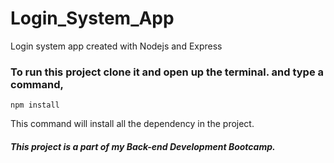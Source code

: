 # Login_System_App

Login system app created with Nodejs and Express

### To run this project clone it and open up the terminal. and type a command,
``` npm install ```

This command will install all the dependency in the project.


<h5> This project is a part of my Back-end Development Bootcamp. </h5>
